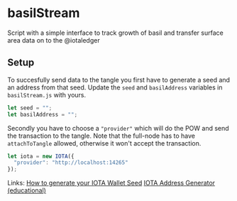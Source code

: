 # basilStream
Script with a simple interface to track growth of basil and transfer surface area data on to the @iotaledger

## Setup
To succesfully send data to the tangle you first have to generate a seed and an address from that seed. Update the `seed` and `basilAddress` variables in `basilStream.js` with yours.

```js
let seed = "";
let basilAddress = "";
```

Secondly you have to choose a `"provider"` which will do the POW and send the transaction to the tangle. Note that the full-node has to have `attachToTangle` allowed, otherwise it won't accept the transaction.

```js
let iota = new IOTA({
  "provider": "http://localhost:14265"
});
```

Links:
[How to generate your IOTA Wallet Seed](https://iota.guide/seed/how-to-generate-iota-wallet-seed/)
[IOTA Address Generator (educational)](https://github.com/domschiener/iota-address-generator)
